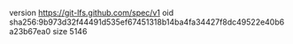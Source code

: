 version https://git-lfs.github.com/spec/v1
oid sha256:9b973d32f44491d535ef67451318b14ba4fa34427f8dc49522e40b6a23b67ea0
size 5146
